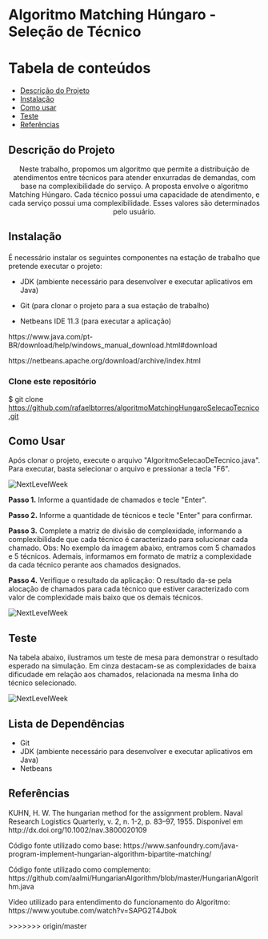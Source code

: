 # Algoritmo Matching Húngaro - Seleção de Técnico

Tabela de conteúdos
=================
<!--ts-->
   * [Descrição do Projeto](#Descrição-do-Projeto)
   * [Instalação](#instalação)
   * [Como usar](#como-usar)
   * [Teste](#teste)
   * [Referências](#referências)
<!--te-->

## Descrição do Projeto

<p align="center"> Neste trabalho, propomos um algoritmo que permite a distribuição de atendimentos entre técnicos para atender enxurradas de demandas, com base na complexibilidade do serviço. A proposta envolve o algoritmo Matching Húngaro. Cada técnico possui uma capacidade de atendimento, e cada serviço possui uma complexibilidade. Esses valores são determinados pelo usuário.

## Instalação </p>

<p>É necessário instalar os seguintes componentes na estação de trabalho que pretende executar o projeto:
  
  * JDK (ambiente necessário para desenvolver e executar aplicativos em Java)
  
  * Git (para clonar o projeto para a sua estação de trabalho)
  
  * Netbeans IDE 11.3 (para executar a aplicação)
</p>

<p>https://www.java.com/pt-BR/download/help/windows_manual_download.html#download</p>
<p>https://netbeans.apache.org/download/archive/index.html</p>

### Clone este repositório
$ git clone <https://github.com/rafaelbtorres/algoritmoMatchingHungaroSelecaoTecnico.git>

## Como Usar

<p>Após clonar o projeto, execute o arquivo "AlgoritmoSelecaoDeTecnico.java". Para executar, basta selecionar o arquivo e pressionar a tecla "F6".</p>

<img alt="NextLevelWeek" title="#NextLevelWeek" src="https://github.com/rafaelbtorres/algoritmoMathingUngaroSelecaoTecnico/blob/master/imgs/hungaro1.jpg?raw=true" />

**Passo 1.** Informe a quantidade de chamados e tecle "Enter".

**Passo 2.** Informe a quantidade de técnicos e tecle "Enter" para confirmar.

**Passo 3.** Complete a matriz de divisão de complexidade, informando a complexibilidade que cada técnico é caracterizado para solucionar cada chamado. 
Obs: No exemplo da imagem abaixo, entramos com 5 chamados e 5 técnicos. Ademais, informamos em formato de matriz a complexidade da cada técnico perante aos chamados designados.

**Passo 4.** Verifique o resultado da aplicação: O resultado da-se pela alocação de chamados para cada técnico que estiver caracterizado com valor de complexidade mais baixo que os demais técnicos.

<img alt="NextLevelWeek" title="#NextLevelWeek" src="https://github.com/rafaelbtorres/algoritmoMathingUngaroSelecaoTecnico/blob/master/imgs/hungaro2.jpg?raw=true" />

## Teste

<p>Na tabela abaixo, ilustramos um teste de mesa para demonstrar o resultado esperado na simulação. Em cinza destacam-se as complexidades de baixa dificudade em relação aos chamados, relacionada na mesma linha do técnico selecionado.</p>

<img alt="NextLevelWeek" title="#NextLevelWeek" src="https://github.com/rafaelbtorres/algoritmoMathingUngaroSelecaoTecnico/blob/master/imgs/testeDeMesa.png?raw=true" />

## Lista de Dependências

* Git
* JDK (ambiente necessário para desenvolver e executar aplicativos em Java)
* Netbeans


## Referências
<p>KUHN, H. W. The hungarian method for the assignment problem. Naval Research Logistics Quarterly, v. 2, n. 1-2, p. 83–97, 1955. Disponível em http://dx.doi.org/10.1002/nav.3800020109</p>

<p>Código fonte utilizado como base: https://www.sanfoundry.com/java-program-implement-hungarian-algorithm-bipartite-matching/ </p>


<p>Código fonte utilizado como complemento: https://github.com/aalmi/HungarianAlgorithm/blob/master/HungarianAlgorithm.java</p>


<p>Vídeo utilizado para entendimento do funcionamento do Algoritmo: https://www.youtube.com/watch?v=SAPG2T4Jbok</p>
>>>>>>> origin/master

